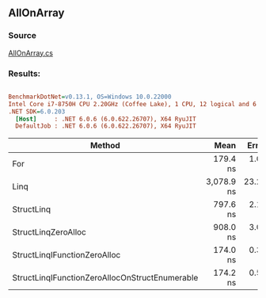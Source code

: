 ﻿## AllOnArray

### Source
[AllOnArray.cs](../../src/StructLinq.Benchmark/AllOnArray.cs)

### Results:
``` ini

BenchmarkDotNet=v0.13.1, OS=Windows 10.0.22000
Intel Core i7-8750H CPU 2.20GHz (Coffee Lake), 1 CPU, 12 logical and 6 physical cores
.NET SDK=6.0.203
  [Host]     : .NET 6.0.6 (6.0.622.26707), X64 RyuJIT
  DefaultJob : .NET 6.0.6 (6.0.622.26707), X64 RyuJIT


```
|                                         Method |       Mean |    Error |   StdDev | Ratio |  Gen 0 | Allocated |
|----------------------------------------------- |-----------:|---------:|---------:|------:|-------:|----------:|
|                                            For |   179.4 ns |  1.03 ns |  0.96 ns |  0.06 |      - |         - |
|                                           Linq | 3,078.9 ns | 23.24 ns | 18.14 ns |  1.00 | 0.0038 |      32 B |
|                                     StructLinq |   797.6 ns |  2.18 ns |  1.82 ns |  0.26 | 0.0067 |      32 B |
|                            StructLinqZeroAlloc |   908.0 ns |  3.07 ns |  2.40 ns |  0.29 |      - |         - |
|                   StructLinqIFunctionZeroAlloc |   174.0 ns |  0.30 ns |  0.23 ns |  0.06 |      - |         - |
| StructLinqIFunctionZeroAllocOnStructEnumerable |   174.2 ns |  0.58 ns |  0.54 ns |  0.06 |      - |         - |
